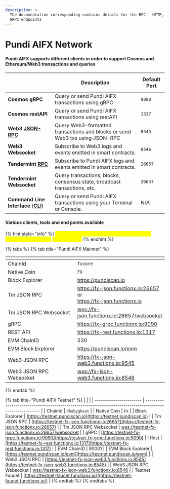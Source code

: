 ```yaml
---
description: >-
  The documentation corresponding contains details for the RPC - HTTP, WS and
  GRPC endpoints
---
```


# Pundi AIFX Network

#### Pundi AIFX supports different clients in order to support Cosmos and Ethereum/Web3 transactions and queries

| <p><br></p>                                                | Description                                                                  | Default Port |
| ---------------------------------------------------------- | ---------------------------------------------------------------------------- | ------------ |
| **Cosmos gRPC**                                            | Query or send Pundi AIFX transactions using gRPC                               | `9090`       |
| **Cosmos restAPI**                                         | Query or send Pundi AIFX transactions using restAPI                            | `1317`       |
| **Web3** [**JSON-RPC**](web3/)                             | Query Web3-formatted transactions and blocks or send Web3 txs using JSON-RPC | `8545`       |
| **Web3 Websocket**                                         | Subscribe to Web3 logs and events emitted in smart contracts.                | `8546`       |
| **Tendermint** [**RPC**](jsonrpc-api.md)                   | Subscribe to Pundi AIFX logs and events emitted in smart contracts.            | `26657`      |
| **Tendermint Websocket**                                   | Query transactions, blocks, consensus state, broadcast transactions, etc.    | `26657`      |
| **Command Line Interface** ([**CLI**](../installation.md)) | Query or send Pundi AIFX transactions using your Terminal or Console.          | N/A          |

#### Various clients, tools and end points available

{% hint style="info" %}
<mark style="color:yellow;">For adding custom network to MetaMask/Defi Wallet, please use the</mark> <mark style="color:yellow;">`Web3 JSON RPC`</mark>
{% endhint %}

{% tabs %}
{% tab title="Pundi AIFX Mainnet" %}
<table><thead><tr><th width="288"></th><th></th></tr></thead><tbody><tr><td>ChainId</td><td><code>fxcore</code></td></tr><tr><td>Native Coin</td><td><code>FX</code></td></tr><tr><td>Block Explorer</td><td><a href="https://pundiscan.io">https://pundiscan.io</a></td></tr><tr><td>Tm JSON RPC</td><td><a href="https://fx-json.functionx.io:26657">https://fx-json.functionx.io:26657</a><br>or<br><a href="https://fx-json.functionx.io">https://fx-json.functionx.io</a></td></tr><tr><td>Tm JSON RPC Websocket</td><td><a href="wss://fx-json.functionx.io:26657/websocket">wss://fx-json.functionx.io:26657/websocket</a></td></tr><tr><td>gRPC</td><td><a href="https://fx-grpc.functionx.io:9090">https://fx-grpc.functionx.io:9090</a></td></tr><tr><td>REST API</td><td><a href="https://fx-rest.functionx.io:1317">https://fx-rest.functionx.io:1317</a></td></tr><tr><td>EVM ChainID</td><td>530</td></tr><tr><td>EVM Block Explorer</td><td><a href="https://pundiscan.io/evm">https://pundiscan.io/evm</a></td></tr><tr><td>Web3 JSON RPC</td><td><a href="https://fx-json-web3.functionx.io:8545">https://fx-json-web3.functionx.io:8545</a></td></tr><tr><td>Web3 JSON RPC Websocket</td><td><a href="wss://fx-json-web3.functionx.io:8546">wss://fx-json-web3.functionx.io:8546</a></td></tr></tbody></table>
{% endtab %}

{% tab title="Pundi AIFX Testnet" %}
|                         |                                                                                                          |
| ----------------------- | -------------------------------------------------------------------------------------------------------- |
| ChainId                 | `dhobyghaut`                                                                                             |
| Native Coin             | `FX`                                                                                                     |
| Block Explorer          | [https://testnet.pundiscan.io](https://testnet.pundiscan.io)                                             |
| Tm JSON RPC             | [https://testnet-fx-json.functionx.io:26657](https://testnet-fx-json.functionx.io:26657)                 |
| Tm JSON RPC Websocket   | [wss://testnet-fx-json.functionx.io:26657/websocket](wss://testnet-fx-json.functionx.io:26657/websocket) |
| gRPC                    | [https://testnet-fx-grpc.functionx.io:9090](https://testnet-fx-grpc.functionx.io:9090)                   |
| Rest                    | [https://testnet-fx-rest.functionx.io:1317](https://testnet-fx-rest.functionx.io:1317)                   |
| EVM ChainID             | 90001                                                                                                    |
| EVM Block Explorer      | [https://testnet.pundiscan.io/evm](https://testnet.pundiscan.io/evm)                                     |
| Web3 JSON RPC           | [https://testnet-fx-json-web3.functionx.io:8545](https://testnet-fx-json-web3.functionx.io:8545)         |
| Web3 JSON RPC Websocket | [wss://testnet-fx-json-web3.functionx.io:8546](wss://testnet-fx-json-web3.functionx.io:8546)             |
| Testnet Faucet          | [https://testnet-faucet.functionx.io/](https://testnet-faucet.functionx.io/)                             |
{% endtab %}
{% endtabs %}
